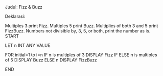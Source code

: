 Judul: Fizz & Buzz

Deklarasi:

Multiples 3 print Fizz.
Multiples 5 print Buzz.
Multiplies of both 3 and 5 print FizzBuzz.
Numbers not divisible by, 3, 5, or both, print the number as is.
START

LET n INT ANY VALUE

FOR initial=1 to i=n IF n is multiples of 3 DISPLAY Fizz IF ELSE n is multiples of 5 DISPLAY Buzz ELSE n DISPLAY FizzBuzz

END
